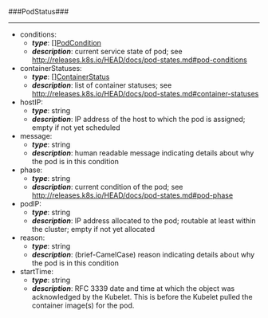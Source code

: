 ###PodStatus###

---
* conditions: 
  * **_type_**: [][PodCondition](PodCondition.md)
  * **_description_**: current service state of pod; see http://releases.k8s.io/HEAD/docs/pod-states.md#pod-conditions
* containerStatuses: 
  * **_type_**: [][ContainerStatus](ContainerStatus.md)
  * **_description_**: list of container statuses; see http://releases.k8s.io/HEAD/docs/pod-states.md#container-statuses
* hostIP: 
  * **_type_**: string
  * **_description_**: IP address of the host to which the pod is assigned; empty if not yet scheduled
* message: 
  * **_type_**: string
  * **_description_**: human readable message indicating details about why the pod is in this condition
* phase: 
  * **_type_**: string
  * **_description_**: current condition of the pod; see http://releases.k8s.io/HEAD/docs/pod-states.md#pod-phase
* podIP: 
  * **_type_**: string
  * **_description_**: IP address allocated to the pod; routable at least within the cluster; empty if not yet allocated
* reason: 
  * **_type_**: string
  * **_description_**: (brief-CamelCase) reason indicating details about why the pod is in this condition
* startTime: 
  * **_type_**: string
  * **_description_**: RFC 3339 date and time at which the object was acknowledged by the Kubelet.  This is before the Kubelet pulled the container image(s) for the pod.
